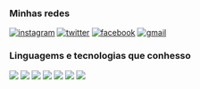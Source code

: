 ### Minhas redes

[![instagram](https://img.shields.io/badge/Instagram-E4405F?style=for-the-badge&logo=instagram&logoColor=white)](https://www.instagram.com/ser9io_/)
[![twitter](https://img.shields.io/badge/Twitter-1DA1F2?style=for-the-badge&logo=twitter&logoColor=white)](https://twitter.com/Sergio64762119)
[![facebook](https://img.shields.io/badge/Facebook-1877F2?style=for-the-badge&logo=facebook&logoColor=white)](https://www.facebook.com/sergio.furlanetto.16)
[![gmail](https://img.shields.io/badge/Gmail-D14836?style=for-the-badge&logo=gmail&logoColor=white)](furlanettosergio1212@gmail.com)

### Linguagems e tecnologias que conhesso

<div style="display:inine-block;">
  <img src="https://img.shields.io/badge/HTML5-E34F26?style=for-the-badge&logo=html5&logoColor=white">
  <img src="https://img.shields.io/badge/CSS3-1572B6?style=for-the-badge&logo=css3&logoColor=white">
  <img src="https://img.shields.io/badge/JavaScript-F7DF1E?style=for-the-badge&logo=javascript&logoColor=black">
  <img src="https://img.shields.io/badge/Java-ED8B00?style=for-the-badge&logo=openjdk&logoColor=white">
  <img src="https://img.shields.io/badge/PHP-777BB4?style=for-the-badge&logo=php&logoColor=white">
  <img src="https://img.shields.io/badge/Android_Studio-3DDC84?style=for-the-badge&logo=android-studio&logoColor=white">
  <img src="https://img.shields.io/badge/Visual_Studio_Code-0078D4?style=for-the-badge&logo=visual%20studio%20code&logoColor=white">
</div>
